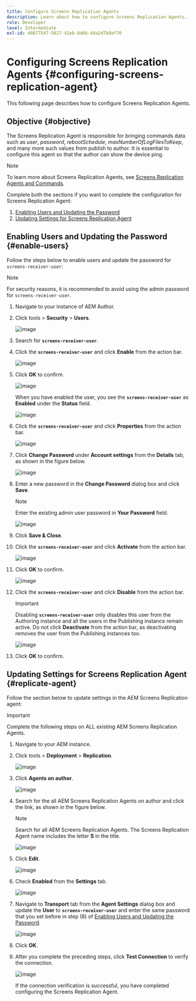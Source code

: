 ```yaml
---
title: Configure Screens Replication Agents
description: Learn about how to configure Screens Replication Agents.
role: Developer
level: Intermediate
exl-id: 40877547-5027-41eb-8d66-d4a2d7b9af70
---
```

# Configuring Screens Replication Agents {#configuring-screens-replication-agent}

This following page describes how to configure Screens Replication Agents.

## Objective {#objective}

The Screens Replication Agent is responsible for bringing commands data such as *user*, *password*, *rebootSchedule*, *maxNumberOfLogFilesToKeep*, and many more such values from publish to author. It is essential to configure this agent so that the author can show the device ping.

>[!NOTE]
>To learn more about Screens Replication Agents, see [Screens Replication Agents and Commands](https://experienceleague.adobe.com/en/docs/experience-manager-screens/user-guide/administering/author-publish/author-publish-architecture-overview#screens-replication-agents-and-commands).

Complete both the sections if you want to complete the configuration for Screens Replication Agent:

1. [Enabling Users and Updating the Password](#enable-users)
1. [Updating Settings for Screens Replication Agent](#replicate-agent)

## Enabling Users and Updating the Password {#enable-users}

Follow the steps below to enable users and update the password for `screens-receiver-user`:

>[!NOTE]
>For security reasons, it is recommended to avoid using the admin password for `screens-receiver-user`.

1. Navigate to your instance of AEM Author.

1. Click tools > **Security** > **Users**.

   ![image](/help/user-guide/assets/screens-replication/screens-replication1.png)

1. Search for **`screens-receiver-user`**.

1. Click the **`screens-receiver-user`** and click **Enable** from the action bar.

   ![image](/help/user-guide/assets/screens-replication/screens-replication2.png)

1. Click **OK** to confirm.

   ![image](/help/user-guide/assets/screens-replication/screens-replication3.png)

   When you have enabled the user, you see the **`screens-receiver-user`** as **Enabled** under the **Status** field.

   ![image](/help/user-guide/assets/screens-replication/screens-replication4.png)

1. Click the **`screens-receiver-user`** and click **Properties** from the action bar.

   ![image](/help/user-guide/assets/screens-replication/screens-replication5.png)

1. Click **Change Password** under **Account settings** from the **Details** tab, as shown in the figure below.

   ![image](/help/user-guide/assets/screens-replication/screens-replication6.png)

1. Enter a new password in the **Change Password** dialog box and click **Save**.

   >[!NOTE]
   >Enter the existing admin user password in **Your Password** field.

   ![image](/help/user-guide/assets/screens-replication/screens-replication7.png)

1. Click **Save & Close**.

1. Click the **`screens-receiver-user`** and click **Activate** from the action bar.

   ![image](/help/user-guide/assets/screens-replication/screens-replication8.png)

1. Click **OK** to confirm.

   ![image](/help/user-guide/assets/screens-replication/screens-replication9.png)

1. Click the **`screens-receiver-user`** and click **Disable** from the action bar.

   >[!IMPORTANT]
   > Disabling **`screens-receiver-user`** only disables this user from the Authoring instance and all the users in the Publishing instance remain active. Do not click **Deactivate** from the action bar, as deactivating removes the user from the Publishing instances too.

   ![image](/help/user-guide/assets/screens-replication/screens-replication10.png)

1. Click **OK** to confirm.

## Updating Settings for Screens Replication Agent {#replicate-agent}

Follow the section below to update settings in the AEM Screens Replication agent:

>[!IMPORTANT]
>Complete the following steps on ALL existing AEM Screens Replication Agents.

1. Navigate to your AEM instance.
1. Click tools > **Deployment** > **Replication**.

   ![image](/help/user-guide/assets/screens-replication/screens-replication1a.png)

1. Click **Agents on author**.

   ![image](/help/user-guide/assets/screens-replication/screens-replication1b.png)

1. Search for the all AEM Screens Replication Agents on author and click the link, as shown in the figure below.

   >[!NOTE]
   >Search for all AEM Screens Replication Agents. The Screens Replication Agent name includes the letter **S** in the title.

   ![image](/help/user-guide/assets/screens-replication/screens-replication1c.png)

1. Click **Edit**.

   ![image](/help/user-guide/assets/screens-replication/screens-replication1d.png)

1. Check **Enabled** from the **Settings** tab.

   ![image](/help/user-guide/assets/screens-replication/screens-replication1e.png)

1. Navigate to **Transport** tab from the **Agent Settings** dialog box and update the **User** to **`screens-receiver-user`** and enter the same password that you set before in step (8) of [Enabling Users and Updating the Password](#enable-users).

   ![image](/help/user-guide/assets/screens-replication/screens-replication1-f.png)

1. Click **OK**.

1. After you complete the preceding steps, click **Test Connection** to verify the connection.

   ![image](/help/user-guide/assets/screens-replication/screens-replication1g.png)

   If the connection verification is successful, you have completed configuring the Screens Replication Agent.
